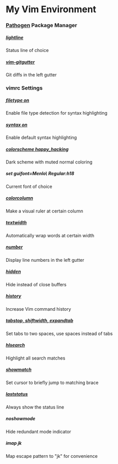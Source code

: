 # My Vim Environment

### [Pathogen](https://github.com/tpope/vim-pathogen) Package Manager

##### [lightline](https://github.com/itchyny/lightline.vim)
Status line of choice

##### [vim-gitgutter](https://github.com/airblade/vim-gitgutter)
Git diffs in the left gutter

### vimrc Settings

##### [filetype on](http://vimdoc.sourceforge.net/htmldoc/filetype.html)
Enable file type detection for syntax highlighting

##### [syntax on](http://vimdoc.sourceforge.net/htmldoc/syntax.html)
Enable default syntax highlighting

##### [colorscheme happy_hacking](http://vimcolors.com/475/happy_hacking/dark)
Dark scheme with muted normal coloring

##### set guifont=Menlo\ Regular:h18
Current font of choice

##### [colorcolumn](https://vi.stackexchange.com/questions/356/how-can-i-set-up-a-ruler-at-a-specific-column)
Make a visual ruler at certain column

##### [textwidth](http://vim.wikia.com/wiki/Automatic_word_wrapping)
Automatically wrap words at certain width

##### [number](http://vim.wikia.com/wiki/Display_line_numbers)
Display line numbers in the left gutter

##### [hidden](https://medium.com/usevim/vim-101-set-hidden-f78800142855)
Hide instead of close buffers

##### [history](https://medium.com/usevim/increasing-vims-command-history-39146b6b82e9)
Increase Vim command history

##### [tabstop, shiftwidth, expandtab](http://vim.wikia.com/wiki/Converting_tabs_to_spaces)
Set tabs to two spaces, use spaces instead of tabs

##### [hlsearch](http://vim.wikia.com/wiki/Highlight_all_search_pattern_matches)
Highlight all search matches

##### [showmatch](http://vim.wikia.com/wiki/Moving_to_matching_braces)
Set cursor to briefly jump to matching brace

##### [laststatus](http://vim.wikia.com/wiki/Displaying_status_line_always)
Always show the status line

##### noshowmode
Hide redundant mode indicator

##### imap jk <Esc>
Map escape pattern to "jk" for convenience  
